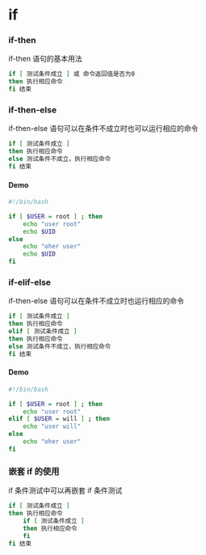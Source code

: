 # if

### if-then

if-then 语句的基本用法

```bash
if [ 测试条件成立 ] 或 命令返回值是否为0
then 执行相应命令
fi 结束
```

### if-then-else

if-then-else 语句可以在条件不成立时也可以运行相应的命令

```bash
if [ 测试条件成立 ]
then 执行相应命令
else 测试条件不成立，执行相应命令
fi 结束
```

#### Demo

```bash
#!/bin/bash

if [ $USER = root ] ; then
    echo "user root"
    echo $UID
else
    echo "oher user"
    echo $UID
fi
```

### if-elif-else

if-then-else 语句可以在条件不成立时也运行相应的命令

```bash
if [ 测试条件成立 ]
then 执行相应命令
elif [ 测试条件成立 ]
then 执行相应命令
else 测试条件不成立，执行相应命令
fi 结束
```

#### Demo

```bash
#!/bin/bash

if [ $USER = root ] ; then
    echo "user root"
elif [ $USER = will ] ; then
    echo "user will"
else
    echo "oher user"
fi
```

### 嵌套 if 的使用

if 条件测试中可以再嵌套 if 条件测试

```bash
if [ 测试条件成立 ]
then 执行相应命令
    if [ 测试条件成立 ]
    then 执行相应命令
    fi
fi 结束
```
